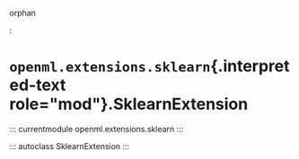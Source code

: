 orphan

:   

# `openml.extensions.sklearn`{.interpreted-text role="mod"}.SklearnExtension

::: currentmodule
openml.extensions.sklearn
:::

::: autoclass
SklearnExtension
:::
